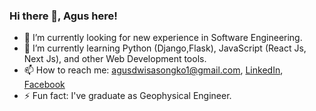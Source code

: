 ### Hi there 👋, Agus here!

- 🔭 I’m currently looking for new experience in Software Engineering. 
- 🌱 I’m currently learning Python (Django,Flask), JavaScript (React Js, Next Js), and other Web Development tools.
- 📫 How to reach me: agusdwisasongko1@gmail.com, [LinkedIn](https://www.linkedin.com/in/agusdwis17/), [Facebook](https://www.facebook.com/agusdwis17)
- ⚡ Fun fact: I've graduate as Geophysical Engineer.
